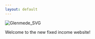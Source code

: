 ```yaml
---
layout: default
---
```


![Glenmede_SVG]( https://mfalcione.github.io/quickanddirty.github.io//glenmede.svg)

Welcome to the new fixed income website!
